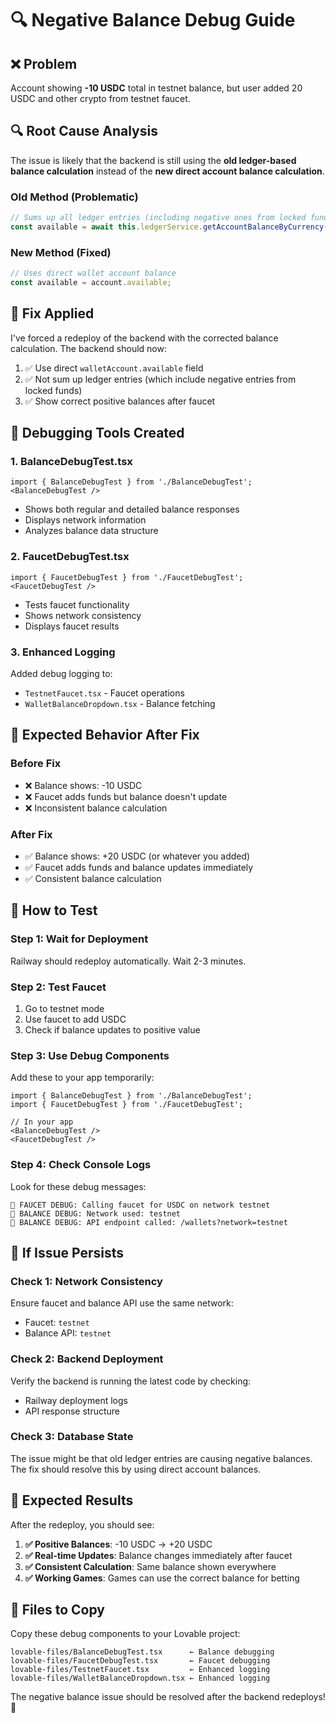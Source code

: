 # 🔍 Negative Balance Debug Guide

## ❌ **Problem**
Account showing **-10 USDC** total in testnet balance, but user added 20 USDC and other crypto from testnet faucet.

## 🔍 **Root Cause Analysis**

The issue is likely that the backend is still using the **old ledger-based balance calculation** instead of the **new direct account balance calculation**.

### **Old Method (Problematic)**
```typescript
// Sums up all ledger entries (including negative ones from locked funds)
const available = await this.ledgerService.getAccountBalanceByCurrency(account.id, currency);
```

### **New Method (Fixed)**
```typescript
// Uses direct wallet account balance
const available = account.available;
```

## 🚀 **Fix Applied**

I've forced a redeploy of the backend with the corrected balance calculation. The backend should now:

1. ✅ Use direct `walletAccount.available` field
2. ✅ Not sum up ledger entries (which include negative entries from locked funds)
3. ✅ Show correct positive balances after faucet

## 🧪 **Debugging Tools Created**

### **1. BalanceDebugTest.tsx**
```tsx
import { BalanceDebugTest } from './BalanceDebugTest';
<BalanceDebugTest />
```
- Shows both regular and detailed balance responses
- Displays network information
- Analyzes balance data structure

### **2. FaucetDebugTest.tsx**
```tsx
import { FaucetDebugTest } from './FaucetDebugTest';
<FaucetDebugTest />
```
- Tests faucet functionality
- Shows network consistency
- Displays faucet results

### **3. Enhanced Logging**
Added debug logging to:
- `TestnetFaucet.tsx` - Faucet operations
- `WalletBalanceDropdown.tsx` - Balance fetching

## 🎯 **Expected Behavior After Fix**

### **Before Fix**
- ❌ Balance shows: -10 USDC
- ❌ Faucet adds funds but balance doesn't update
- ❌ Inconsistent balance calculation

### **After Fix**
- ✅ Balance shows: +20 USDC (or whatever you added)
- ✅ Faucet adds funds and balance updates immediately
- ✅ Consistent balance calculation

## 🧪 **How to Test**

### **Step 1: Wait for Deployment**
Railway should redeploy automatically. Wait 2-3 minutes.

### **Step 2: Test Faucet**
1. Go to testnet mode
2. Use faucet to add USDC
3. Check if balance updates to positive value

### **Step 3: Use Debug Components**
Add these to your app temporarily:
```tsx
import { BalanceDebugTest } from './BalanceDebugTest';
import { FaucetDebugTest } from './FaucetDebugTest';

// In your app
<BalanceDebugTest />
<FaucetDebugTest />
```

### **Step 4: Check Console Logs**
Look for these debug messages:
```
🧪 FAUCET DEBUG: Calling faucet for USDC on network testnet
🧪 BALANCE DEBUG: Network used: testnet
🧪 BALANCE DEBUG: API endpoint called: /wallets?network=testnet
```

## 🔧 **If Issue Persists**

### **Check 1: Network Consistency**
Ensure faucet and balance API use the same network:
- Faucet: `testnet`
- Balance API: `testnet`

### **Check 2: Backend Deployment**
Verify the backend is running the latest code by checking:
- Railway deployment logs
- API response structure

### **Check 3: Database State**
The issue might be that old ledger entries are causing negative balances. The fix should resolve this by using direct account balances.

## 🎉 **Expected Results**

After the redeploy, you should see:

1. **✅ Positive Balances**: -10 USDC → +20 USDC
2. **✅ Real-time Updates**: Balance changes immediately after faucet
3. **✅ Consistent Calculation**: Same balance shown everywhere
4. **✅ Working Games**: Games can use the correct balance for betting

## 📁 **Files to Copy**

Copy these debug components to your Lovable project:

```
lovable-files/BalanceDebugTest.tsx      ← Balance debugging
lovable-files/FaucetDebugTest.tsx       ← Faucet debugging
lovable-files/TestnetFaucet.tsx         ← Enhanced logging
lovable-files/WalletBalanceDropdown.tsx ← Enhanced logging
```

The negative balance issue should be resolved after the backend redeploys! 🎰
